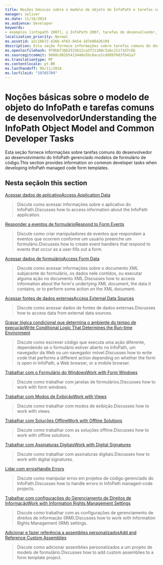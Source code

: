 ```yaml
---
title: Noções básicas sobre o modelo de objeto do InfoPath e tarefas comuns de desenvolvedor
manager: soliver
ms.date: 11/16/2014
ms.audience: Developer
keywords:
- exemplos [infopath 2007], o InfoPath 2007, tarefas de desenvolvedor, tarefas de desenvolvedor [InfoPath 2007], o InfoPath 2007, modelos de objeto, modelos de objeto [InfoPath 2007]
localization_priority: Normal
ms.assetid: a2c18b72-426b-4f63-8454-187e96d26199
description: Esta seção fornece informações sobre tarefas comuns do desenvolvedor ao desenvolvimento do InfoPath gerenciado modelos de formulário de código.
ms.openlocfilehash: 9f0bbf36b2533b12ca3f31100c3abc21173d7c6b
ms.sourcegitcommit: 9d60cd82b5413446e5bc8ace2cd689f683fb41a7
ms.translationtype: MT
ms.contentlocale: pt-BR
ms.lasthandoff: 06/11/2018
ms.locfileid: "19765709"
---
```

# <a name="understanding-the-infopath-object-model-and-common-developer-tasks"></a><span data-ttu-id="8e55a-104">Noções básicas sobre o modelo de objeto do InfoPath e tarefas comuns de desenvolvedor</span><span class="sxs-lookup"><span data-stu-id="8e55a-104">Understanding the InfoPath Object Model and Common Developer Tasks</span></span>

<span data-ttu-id="8e55a-105">Esta seção fornece informações sobre tarefas comuns do desenvolvedor ao desenvolvimento do InfoPath gerenciado modelos de formulário de código.</span><span class="sxs-lookup"><span data-stu-id="8e55a-105">This section provides information on common developer tasks when developing InfoPath managed code form templates.</span></span>
  
## <a name="in-this-section"></a><span data-ttu-id="8e55a-106">Nesta seção</span><span class="sxs-lookup"><span data-stu-id="8e55a-106">In this section</span></span>

[<span data-ttu-id="8e55a-107">Acessar dados de aplicativo</span><span class="sxs-lookup"><span data-stu-id="8e55a-107">Access Application Data</span></span>](how-to-access-application-data.md)
  
> <span data-ttu-id="8e55a-108">Discute como acessar informações sobre o aplicativo do InfoPath.</span><span class="sxs-lookup"><span data-stu-id="8e55a-108">Discusses how to access information about the InfoPath application.</span></span>
    
[<span data-ttu-id="8e55a-109">Responder a eventos de formulário</span><span class="sxs-lookup"><span data-stu-id="8e55a-109">Respond to Form Events</span></span>](how-to-respond-to-form-events.md)
  
> <span data-ttu-id="8e55a-110">Discute como criar manipuladores de eventos que respondam a eventos que ocorrem conforme um usuário preenche um formulário.</span><span class="sxs-lookup"><span data-stu-id="8e55a-110">Discusses how to create event handlers that respond to events that occur as a user fills out a form.</span></span>
    
[<span data-ttu-id="8e55a-111">Acessar dados de formulário</span><span class="sxs-lookup"><span data-stu-id="8e55a-111">Access Form Data</span></span>](how-to-access-form-data.md)
  
> <span data-ttu-id="8e55a-112">Discute como acessar informações sobre o documento XML subjacente do formulário, os dados nele contidos, ou executar alguma ação no documento XML.</span><span class="sxs-lookup"><span data-stu-id="8e55a-112">Discusses how to access information about the form's underlying XML document, the data it contains, or to perform some action on the XML document.</span></span>
    
[<span data-ttu-id="8e55a-113">Acessar fontes de dados externas</span><span class="sxs-lookup"><span data-stu-id="8e55a-113">Access External Data Sources</span></span>](how-to-access-external-data-sources.md)
  
> <span data-ttu-id="8e55a-114">Discute como acessar dados de fontes de dados externas.</span><span class="sxs-lookup"><span data-stu-id="8e55a-114">Discusses how to access data from external data sources.</span></span>
    
[<span data-ttu-id="8e55a-115">Gravar lógica condicional que determina o ambiente do tempo de execução</span><span class="sxs-lookup"><span data-stu-id="8e55a-115">Write Conditional Logic That Determines the Run-time Environment</span></span>](how-to-write-conditional-logic-that-determines-the-run-time-environment.md)
  
> <span data-ttu-id="8e55a-116">Discute como escrever código que executa uma ação diferente, dependendo se o formulário estiver aberto no InfoPath, um navegador da Web ou um navegador móvel.</span><span class="sxs-lookup"><span data-stu-id="8e55a-116">Discusses how to write code that performs a different action depending on whether the form is open in InfoPath, a Web browser, or a mobile browser.</span></span>
    
[<span data-ttu-id="8e55a-117">Trabalhar com o Formulário do Windows</span><span class="sxs-lookup"><span data-stu-id="8e55a-117">Work with Form Windows</span></span>](how-to-work-with-form-windows.md)
  
> <span data-ttu-id="8e55a-118">Discute como trabalhar com janelas de formulários.</span><span class="sxs-lookup"><span data-stu-id="8e55a-118">Discusses how to work with form windows.</span></span>
    
[<span data-ttu-id="8e55a-119">Trabalhar com Modos de Exibição</span><span class="sxs-lookup"><span data-stu-id="8e55a-119">Work with Views</span></span>](how-to-work-with-views.md)
  
> <span data-ttu-id="8e55a-120">Discute como trabalhar com modos de exibição.</span><span class="sxs-lookup"><span data-stu-id="8e55a-120">Discusses how to work with views.</span></span>
    
[<span data-ttu-id="8e55a-121">Trabalhar com Soluções Offline</span><span class="sxs-lookup"><span data-stu-id="8e55a-121">Work with Offline Solutions</span></span>](how-to-work-with-offline-solutions.md)
  
> <span data-ttu-id="8e55a-122">Discute como trabalhar com as soluções offline.</span><span class="sxs-lookup"><span data-stu-id="8e55a-122">Discusses how to work with offline solutions.</span></span>
    
[<span data-ttu-id="8e55a-123">Trabalhar com Assinaturas Digitais</span><span class="sxs-lookup"><span data-stu-id="8e55a-123">Work with Digital Signatures</span></span>](how-to-work-with-digital-signatures.md)
  
> <span data-ttu-id="8e55a-124">Discute como trabalhar com assinaturas digitais.</span><span class="sxs-lookup"><span data-stu-id="8e55a-124">Discusses how to work with digital signatures.</span></span>
    
[<span data-ttu-id="8e55a-125">Lidar com erros</span><span class="sxs-lookup"><span data-stu-id="8e55a-125">Handle Errors</span></span>](how-to-handle-errors.md)
  
> <span data-ttu-id="8e55a-126">Discute como manipular erros em projetos de código gerenciado do InfoPath.</span><span class="sxs-lookup"><span data-stu-id="8e55a-126">Discusses how to handle errors in InfoPath managed-code projects.</span></span>
    
[<span data-ttu-id="8e55a-127">Trabalhar com configurações do Gerenciamento de Direitos de Informação</span><span class="sxs-lookup"><span data-stu-id="8e55a-127">Work with Information Rights Management Settings</span></span>](how-to-work-with-information-rights-management-settings.md)
  
> <span data-ttu-id="8e55a-128">Discute como trabalhar com as configurações de gerenciamento de direitos de informação (IRM).</span><span class="sxs-lookup"><span data-stu-id="8e55a-128">Discusses how to work with Information Rights Management (IRM) settings.</span></span>
    
[<span data-ttu-id="8e55a-129">Adicionar e fazer referência a assemblies personalizados</span><span class="sxs-lookup"><span data-stu-id="8e55a-129">Add and Reference Custom Assemblies</span></span>](how-to-add-and-reference-custom-assemblies.md)
  
> <span data-ttu-id="8e55a-130">Discute como adicionar assemblies personalizados a um projeto de modelo de formulário.</span><span class="sxs-lookup"><span data-stu-id="8e55a-130">Discusses how to add custom assemblies to a form template project.</span></span>
    

